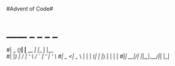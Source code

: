#Advent of Code#

# ____  _     _           _     _     
#|  _ \(_)___| |__   __ _| |__ | |__  
#| |_) | / __| '_ \ / _` | '_ \| '_ \ 
#|  _ <| \__ \ | | | (_| | |_) | | | |
#|_| \_\_|___/_| |_|\__,_|_.__/|_| |_|
                                     
